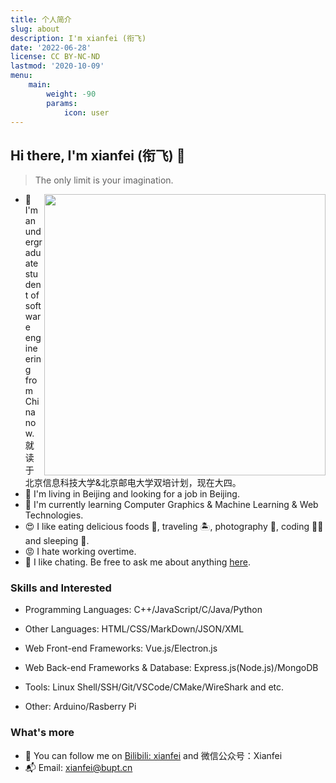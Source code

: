 ```yaml
---
title: 个人简介
slug: about
description: I'm xianfei (衔飞) 
date: '2022-06-28'
license: CC BY-NC-ND
lastmod: '2020-10-09'
menu:
    main: 
        weight: -90
        params:
            icon: user
---
```


## Hi there, I'm xianfei (衔飞) 👋

>  The only limit is your imagination.

<img align="right" width="450" src="https://github-readme-stats.vercel.app/api?username=xianfei&show_icons=true&icon_color=0078e7&title_color=0078e7&include_all_commits=true"/>


- 🔭 I'm an undergraduate student of software engineering from China now. 就读于北京信息科技大学&北京邮电大学双培计划，现在大四。
- 🏡 I'm living in Beijing and looking for a job in Beijing.
- 🌱 I'm currently learning Computer Graphics & Machine Learning & Web Technologies.
- 😍 I like eating delicious foods 🍔, traveling 🏝, photography 📸, coding 🧑‍💻 and sleeping 🛌.
- 😡 I hate working overtime.
- 💬 I like chating. Be free to ask me about anything [here](https://github.com/xianfei/xianfei/issues).

### Skills and Interested

- Programming Languages: C++/JavaScript/C/Java/Python

- Other Languages: HTML/CSS/MarkDown/JSON/XML

- Web Front-end Frameworks: Vue.js/Electron.js

- Web Back-end Frameworks & Database: Express.js(Node.js)/MongoDB

- Tools: Linux Shell/SSH/Git/VSCode/CMake/WireShark and etc.

- Other: Arduino/Rasberry Pi

### What's more
- 🥰 You can follow me on [Bilibili: xianfei](https://space.bilibili.com/9872607) and 微信公众号：Xianfei
- 📬 Email: xianfei@bupt.cn
